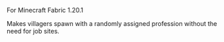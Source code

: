 For Minecraft Fabric 1.20.1

Makes villagers spawn with a randomly assigned profession without the need for job sites.
